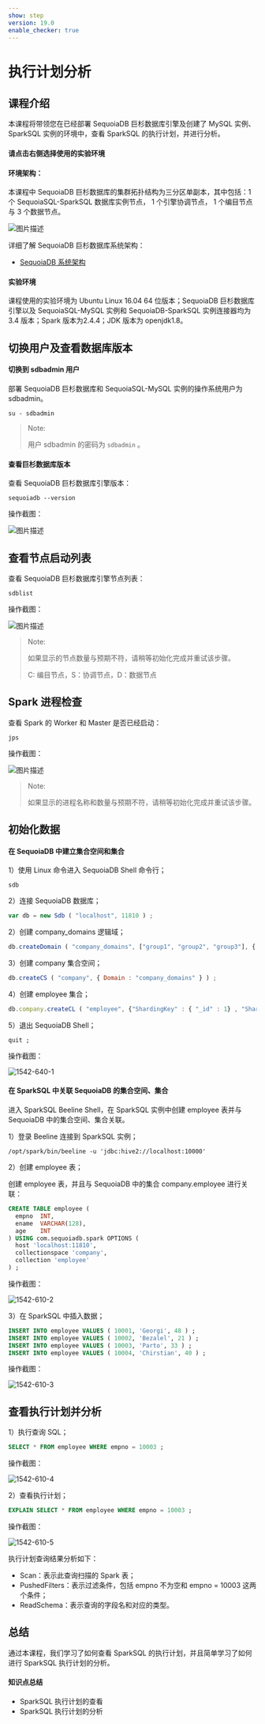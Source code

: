 ```yaml
---
show: step
version: 19.0 
enable_checker: true 
---
```


# 执行计划分析

## 课程介绍

本课程将带领您在已经部署 SequoiaDB 巨杉数据库引擎及创建了 MySQL 实例、SparkSQL 实例的环境中，查看 SparkSQL 的执行计划，并进行分析。

#### 请点击右侧选择使用的实验环境

#### 环境架构：

本课程中 SequoiaDB 巨杉数据库的集群拓扑结构为三分区单副本，其中包括：1 个 SequoiaSQL-SparkSQL 数据库实例节点， 1 个引擎协调节点， 1 个编目节点与 3 个数据节点。

![图片描述](https://doc.shiyanlou.com/courses/1542/1207281/50d088eb3f655c3058e4ee9ea6a29446-0)

详细了解 SequoiaDB 巨杉数据库系统架构：

* [SequoiaDB 系统架构](http://doc.sequoiadb.com/cn/sequoiadb-cat_id-1519649201-edition_id-0)

#### 实验环境

课程使用的实验环境为 Ubuntu Linux 16.04 64 位版本；SequoiaDB 巨杉数据库引擎以及 SequoiaSQL-MySQL 实例和 SequoiaDB-SparkSQL 实例连接器均为 3.4 版本；Spark 版本为2.4.4；JDK 版本为 openjdk1.8。


## 切换用户及查看数据库版本

#### 切换到 sdbadmin 用户

部署 SequoiaDB 巨杉数据库和 SequoiaSQL-MySQL 实例的操作系统用户为 sdbadmin。

```shell
su - sdbadmin
```

>Note:
>
>用户 sdbadmin 的密码为 `sdbadmin` 。

#### 查看巨杉数据库版本

查看 SequoiaDB 巨杉数据库引擎版本：

```shell
sequoiadb --version
```

操作截图：

![图片描述](https://doc.shiyanlou.com/courses/1538/1207281/6cccf5951f048e01b4789f3c08483bb0-0)

## 查看节点启动列表

查看 SequoiaDB 巨杉数据库引擎节点列表：

```shell
sdblist
```

操作截图：

![图片描述](https://doc.shiyanlou.com/courses/1538/1207281/810c1187bb311b8a506bdb6731e1f73f-0)

>Note:
>
>如果显示的节点数量与预期不符，请稍等初始化完成并重试该步骤。
> 
>C: 编目节点，S：协调节点，D：数据节点

## Spark 进程检查

查看 Spark 的 Worker 和 Master 是否已经启动：

```shell
jps
```

操作截图：

![图片描述](https://doc.shiyanlou.com/courses/1542/1207281/892e0fbf13b71ea9762ff760a764ac5c-0)

>Note:
>
>如果显示的进程名称和数量与预期不符，请稍等初始化完成并重试该步骤。

## 初始化数据

#### 在 SequoiaDB 中建立集合空间和集合

1）使用 Linux 命令进入 SequoiaDB Shell 命令行；

```shell
sdb
```

2）连接 SequoiaDB 数据库；

```javascript
var db = new Sdb ( "localhost", 11810 ) ;
```

2）创建 company_domains 逻辑域；

```javascript
db.createDomain ( "company_domains", ["group1", "group2", "group3"], { AutoSplit : true } ) ;
```

3）创建 company 集合空间；

```javascript
db.createCS ( "company", { Domain : "company_domains" } ) ;
```

4）创建 employee 集合；

```javascript
db.company.createCL ( "employee", {"ShardingKey" : { "_id" : 1} , "ShardingType" : "hash" , "ReplSize" : -1 , "Compressed" : true , "CompressionType" : "lzw" , "AutoSplit" : true , "EnsureShardingIndex" : false } ) ;
```

5）退出 SequoiaDB Shell；

```shell
quit ;
```

操作截图：

![1542-640-1](https://doc.shiyanlou.com/courses/1542/1207281/d5469fa5acc0275bfa62236a6e6d5e34)

#### 在 SparkSQL 中关联 SequoiaDB 的集合空间、集合

进入 SparkSQL Beeline Shell，在 SparkSQL 实例中创建 employee 表并与 SequoiaDB 中的集合空间、集合关联。

1）登录 Beeline 连接到 SparkSQL 实例；

```shell
/opt/spark/bin/beeline -u 'jdbc:hive2://localhost:10000'
```

2）创建 employee 表；

创建 employee 表，并且与 SequoiaDB 中的集合 company.employee 进行关联：

```sql
CREATE TABLE employee (
  empno  INT,
  ename  VARCHAR(128),
  age    INT
) USING com.sequoiadb.spark OPTIONS (
  host 'localhost:11810',
  collectionspace 'company',
  collection 'employee'
) ;
```

操作截图：

![1542-610-2](https://doc.shiyanlou.com/courses/1542/1207281/324fbfcf6f78845eb39ae378ed6c9ff6)

3）在 SparkSQL 中插入数据；

```sql
INSERT INTO employee VALUES ( 10001, 'Georgi', 48 ) ;
INSERT INTO employee VALUES ( 10002, 'Bezalel', 21 ) ;
INSERT INTO employee VALUES ( 10003, 'Parto', 33 ) ;
INSERT INTO employee VALUES ( 10004, 'Chirstian', 40 ) ;
```

操作截图：

![1542-610-3](https://doc.shiyanlou.com/courses/1542/1207281/dd7cd19a88f736d5e7964e8cb4cc2a53)

## 查看执行计划并分析

1）执行查询 SQL；

```sql
SELECT * FROM employee WHERE empno = 10003 ;
```

操作截图：

![1542-610-4](https://doc.shiyanlou.com/courses/1542/1207281/1b558227b3fb7e3ff724e2ea0979ff8f)

2）查看执行计划；

```sql
EXPLAIN SELECT * FROM employee WHERE empno = 10003 ;
```

操作截图：

![1542-610-5](https://doc.shiyanlou.com/courses/1542/1207281/d6d3e6d397fe7c1aac142d4b1af4d7de)

执行计划查询结果分析如下：

+ Scan：表示此查询扫描的 Spark 表；
+ PushedFilters：表示过滤条件，包括 empno 不为空和 empno = 10003 这两个条件；
+ ReadSchema：表示查询的字段名和对应的类型。

<!--
## SequoiaDB-SparkSQL 连接器优化

对于数据量庞大的表来说，使用高效的数据读取模式有助于提高查询效率，下面主要介绍 partitionmode 参数的不同配置对 SparkSQL 查询的影响，如果想了解更详细的分析，可参考 [SparkSQL + SequoiaDB 性能调优策略](http://blog.sequoiadb.com/cn/detail-id-112)。

partitionmode 参数在创建 SequoiaDB-SparkSQL 关联表时指定，表示连接器的分区模式，可选值为“single”、“sharding”、“datablock”和“auto”，默认值为“auto”。下面介绍一下各个值的含义：

1. single ：SparkSQL 在访问 SequoiaDB 数据时，不考虑并发性能，只用一个线程连接 SequoiaDB 的协调节点，一般在建表做表结构数据抽样时采用；

2. sharding ：SparkSQL 在访问 SequoiaDB 数据时，采用直接连接SequoiaDB 各个数据节点的方式，可以根据索引筛选数据；一般用于 SQL 命令包含查询条件，并且该查询可以在 SequoiaDB 中使用索引的场景；

3. datablock ：SparkSQL 在访问 SequoiaDB 数据时，采用并发连接SequoiaDB 的数据块进行数据读取，读取所有的数据块；一般用于 SQL 命令无法在 SequoiaDB 中使用索引查询，并且查询的数据量较大的场景；

4. auto ：SparkSQL 在向 SequoiaDB 查询数据时，由连接器根据不同的情况分析决定，此次查询访问 SequoiaDB 数据的方式使用“sharding”或者“datablock”。

>Note:
>
>在使用 datablock 模式访问 SequoiaDB 数据访问时，有以下两个参数可以搭配使用：
>
>partitionblocknum ：表示每个 Spark Worker 在进行数据计算时，一次获取多少个 SequoiaDB 数据块读取任务，默认值为 4；当查询的目标表数据块较多时，应增大该参数值以提高数据读取效率。
>
>partitionmaxnum ：表示连接器最多能够生成多少个数据块读取任务，该参数的默认值为 1000；当查询的目标表数据块较多时，应增大该参数值以减少计算 Spark task 数量的时间。

partitionmode 参数的配置选择需要根据实际情况进行分析。一般来说，对于能够走索引并且查询条件字段趋向于唯一的查询，推荐使用 sharding 模式，这样能够精准命中需要查询的数据；对于能够走索引但是查询返回结果集很大的查询，推荐使用 datablock 模式，这样在数据读取时进行顺序读取可以避免大量的随机 IO，提高数据读取效率。

-->


## 总结

通过本课程，我们学习了如何查看 SparkSQL 的执行计划，并且简单学习了如何进行 SparkSQL 执行计划的分析。

#### 知识点总结

+ SparkSQL 执行计划的查看
+ SparkSQL 执行计划的分析
